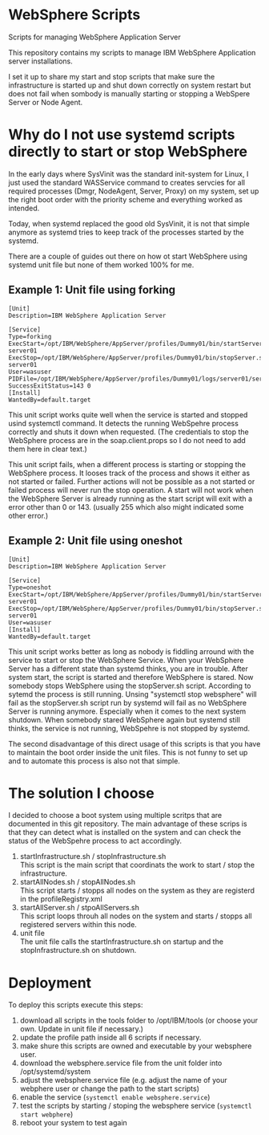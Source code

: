 # WebSphere Scripts
Scripts for managing WebSphere Application Server

This repository contains my scripts to manage IBM WebSphere Application server installations.

I set it up to share my start and stop scripts that make sure the infrastructure is started up and shut down correctly on system restart but does not fail when sombody is manually starting or stopping a WebSpere Server or Node Agent.

# Why do I not use systemd scripts directly to start or stop WebSphere
In the early days where SysVinit was the standard init-system for Linux, I just used the standard WASService command to creates servcies for all required processes (Dmgr, NodeAgent, Server, Proxy) on my system, set up the right boot order with the priority scheme and everything worked as intended.

Today, when systemd replaced the good old SysVinit, it is not that simple anymore as systemd tries to keep track of the processes started by the systemd.

There are a couple of guides out there on how ot start WebSphere using systemd unit file but none of them worked 100% for me.
## Example 1: Unit file using forking
    [Unit]
    Description=IBM WebSphere Application Server
    
    [Service]
    Type=forking
    ExecStart=/opt/IBM/WebSphere/AppServer/profiles/Dummy01/bin/startServer.sh server01
    ExecStop=/opt/IBM/WebSphere/AppServer/profiles/Dummy01/bin/stopServer.sh server01
    User=wasuser
    PIDFile=/opt/IBM/WebSphere/AppServer/profiles/Dummy01/logs/server01/server01.pid
    SuccessExitStatus=143 0
    [Install]
    WantedBy=default.target

This unit script works quite well when the service is started and stopped usind systemctl command. It detects the running WebSpehre process correctly and shuts it down when requested. (The credentials to stop the WebSphere process are in the soap.client.props so I do not need to add them here in clear text.)

This unit script fails, when a different process is starting or stopping the WebSphere process. It looses track of the process and shows it either as not started or failed. Further actions will not be possible as a not started or failed process will never run the stop operation. A start will not work when the WebSphere Server is already running as the start script will exit with a error other than 0 or 143. (usually 255 which also might indicated some other error.)

## Example 2: Unit file using oneshot
    [Unit]
    Description=IBM WebSphere Application Server
    
    [Service]
    Type=oneshot
    ExecStart=/opt/IBM/WebSphere/AppServer/profiles/Dummy01/bin/startServer.sh server01
    ExecStop=/opt/IBM/WebSphere/AppServer/profiles/Dummy01/bin/stopServer.sh server01
    User=wasuser
    [Install]
    WantedBy=default.target
This unit script works better as long as nobody is fiddling arround with the service to start or stop the WebSphere Service. When your WebSphere Server has a different state than systemd thinks, you are in trouble. After system start, the script is started and therefore WebSphere is stared. Now somebody stops WebSphere using the stopServer.sh script. According to sytemd the process is still running. Unsing "systemctl stop websphere" will fail as the stopServer.sh script run by systemd will fail as no WebSphere Server is running anymore. Especially when it comes to the next system shutdown. When somebody stared WebSphere again but systemd still thinks, the service is not running, WebSpehre is not stopped by systemd.

The second disadvantage of this direct usage of this scripts is that you have to maintain the boot order inside the unit files. This is not funny to set up and to automate this process is also not that simple.

# The solution I choose
I decided to choose a boot system using multiple scritps that are documented in this git repository. The main advantage of these scrips is that they can detect what is installed on the system and can check the status of the WebSpehre process to act accordingly. 
1. startInfrastructure.sh / stopInfrastructure.sh  
    This script is the main script that coordinats the work to start / stop the infrastructure.
2. startAllNodes.sh / stopAllNodes.sh  
    This script starts / stopps all nodes on the system as they are registerd in the profileRegistry.xml
3. startAllServer.sh / stpoAllServers.sh  
    This script loops throuh all nodes on the system and starts / stopps all registered servers within this node.
4. unit file  
    The unit file calls the startInfrastructure.sh on startup and the stopInfrastructure.sh on shutdown.

# Deployment
To deploy this scripts execute this steps:
1. download all scripts in the tools folder to /opt/IBM/tools (or choose your own. Update in unit file if necessary.)
2. update the profile path inside all 6 scripts if necessary.
3. make shure this scripts are owned and executable by your websphere user.
4. download the websphere.service file from the unit folder into /opt/systemd/system
5. adjust the websphere.service file (e.g. adjust the name of your webphere user or change the path to the start scripts)
6. enable the service (`systemctl enable websphere.service`)
7. test the scripts by starting / stoping the websphere service (`systemctl start webphere`)
8. reboot your system to test again
